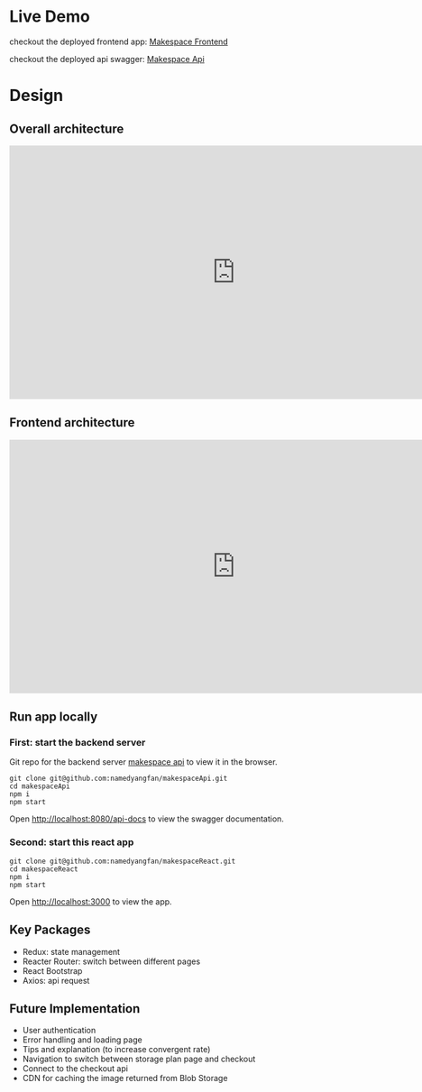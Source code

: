 # Live Demo
checkout the deployed frontend app: [Makespace Frontend](http://makespace.canadacentral.azurecontainer.io)


checkout the deployed api swagger: [Makespace Api](http://20.151.29.24:8080/api-docs/)

# Design
## Overall architecture
<iframe style="border:none" width="800" height="450" src="https://whimsical.com/embed/27K1domKbkeyXC9W85BgGm@LUSUr8hW5n5fziD5v7"></iframe>

## Frontend architecture
<iframe style="border:none" width="800" height="450" src="https://whimsical.com/embed/56jyeze3FAwH42GufCJm1M@2Ux7TurymN6B6HaNkTLB"></iframe>

## Run app locally

### First: start the backend server
Git repo for the backend server [makespace api](https://github.com/namedyangfan/makespaceApi) to view it in the browser.
```
git clone git@github.com:namedyangfan/makespaceApi.git
cd makespaceApi
npm i
npm start
```
Open [http://localhost:8080/api-docs](http://localhost:8080/api-docs) to view the swagger documentation.

### Second: start this react app
```
git clone git@github.com:namedyangfan/makespaceReact.git
cd makespaceReact
npm i
npm start
```
Open [http://localhost:3000](http://localhost:3000) to view the app.

## Key Packages
 - Redux: state management
 - Reacter Router: switch between different pages
 - React Bootstrap
 - Axios: api request 

## Future Implementation
  - User authentication
  - Error handling and loading page
  - Tips and explanation  (to increase convergent rate)
  - Navigation to switch between storage plan page and checkout
  - Connect to the checkout api
  - CDN for caching the image returned from Blob Storage
